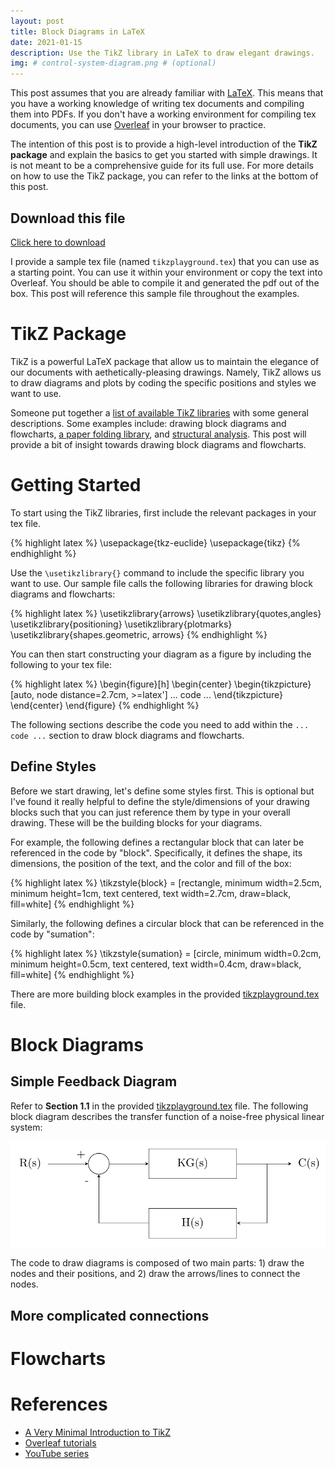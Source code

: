 ```yaml
---
layout: post
title: Block Diagrams in LaTeX
date: 2021-01-15
description: Use the TikZ library in LaTeX to draw elegant drawings.
img: # control-system-diagram.png # (optional)
---
```


This post assumes that you are already familiar
with [LaTeX](https://www.latex-project.org/). This means that you have a working
knowledge of writing tex documents and compiling them into PDFs. If you don't
have a working environment for compiling tex documents, you can
use [Overleaf](https://www.overleaf.com/) in your browser to practice.

The intention of this post is to provide a high-level introduction of the **TikZ
package** and explain the basics to get you started with simple drawings. It is
not meant to be a comprehensive guide for its full use. For more details on how
to use the TikZ package, you can refer to the links at the bottom of this post.

## Download this file <a id="headerlink" name="tikz-download" href="#tikz-download" title="Permalink to this headline"></a>

<a href="../assets/docs/tikzplayground.tex" download="tikzplayground.tex">Click
here to download</a>

I provide a sample tex file (named `tikzplayground.tex`) that you can use as a
starting point. You can use it within your environment or copy the text into
Overleaf. You should be able to compile it and generated the pdf out of the
box. This post will reference this sample file throughout the examples.

# TikZ Package <a id="headerlink" name="tikz-package" href="#tikz-package" title="Permalink to this headline"></a>

TikZ is a powerful LaTeX package that allow us to maintain the elegance of our
documents with aethetically-pleasing drawings. Namely, TikZ allows us to draw
diagrams and plots by coding the specific positions and styles we want to use.

Someone put together
a
[list of available TikZ libraries](https://tex.stackexchange.com/questions/42611/list-of-available-tikz-libraries-with-a-short-introduction#42664) with
some general descriptions. Some examples include: drawing block diagrams and
flowcharts,
[a paper folding library](https://tex.stackexchange.com/questions/42611/list-of-available-tikz-libraries-with-a-short-introduction/42673#42673),
and
[structural analysis](https://latex.net/tikz-library-for-structural-analysis/). This
post will provide a bit of insight towards drawing block diagrams and
flowcharts.

# Getting Started <a id="headerlink" name="tikz-getting-started" href="#tikz-getting-started" title="Permalink to this headline"></a>

To start using the TikZ libraries, first include the relevant packages in your
tex file.

{% highlight latex %}
\usepackage{tkz-euclide}
\usepackage{tikz}
{% endhighlight %}

Use the `\usetikzlibrary{}` command to include the specific library you want to
use. Our sample file calls the following libraries for drawing block diagrams
and flowcharts:

{% highlight latex %}
\usetikzlibrary{arrows}
\usetikzlibrary{quotes,angles}
\usetikzlibrary{positioning}
\usetikzlibrary{plotmarks}
\usetikzlibrary{shapes.geometric, arrows}
{% endhighlight %}

You can then start constructing your diagram as a figure by including the
following to your tex file:

{% highlight latex %}
\begin{figure}[h]
\begin{center}
\begin{tikzpicture}[auto, node distance=2.7cm, >=latex']
... code ...
\end{tikzpicture}
\end{center}
\end{figure}
{% endhighlight %}

The following sections describe the code you need to add within the `... code
...` section to draw block diagrams and flowcharts.

## Define Styles <a id="headerlink" name="tikz-define-styles" href="#tikz-define-styles" title="Permalink to this headline"></a>

Before we start drawing, let's define some styles first. This is optional but
I've found it really helpful to define the style/dimensions of your drawing
blocks such that you can just reference them by type in your overall
drawing. These will be the building blocks for your diagrams.

For example, the following defines a rectangular block that can later be
referenced in the code by "block". Specifically, it defines the shape, its
dimensions, the position of the text, and the color and fill of the box:

{% highlight latex %}
\tikzstyle{block} = [rectangle, minimum width=2.5cm, minimum height=1cm, text centered, text width=2.7cm, draw=black, fill=white]
{% endhighlight %}

Similarly, the following defines a circular block that can be referenced in the
code by "sumation":

{% highlight latex %}
\tikzstyle{sumation} = [circle, minimum width=0.2cm, minimum height=0.5cm, text centered, text width=0.4cm, draw=black, fill=white]
{% endhighlight %}

There are more building block examples in the
provided [tikzplayground.tex](#tikz-download) file.

# Block Diagrams <a id="headerlink" name="tikz-block-diagrams" href="#tikz-block-diagrams" title="Permalink to this headline"></a>

## Simple Feedback Diagram

Refer to **Section 1.1** in the provided [tikzplayground.tex](#tikz-download)
file. The following block diagram describes the transfer function of a
noise-free physical linear system:

<img src="/assets/img/control-system-diagram.png" alt="Block diagram example.">

The code to draw diagrams is composed of two main parts: 1) draw the nodes and
their positions, and 2) draw the arrows/lines to connect the nodes.

## More complicated connections

# Flowcharts <a id="headerlink" name="tikz-flowcharts" href="#tikz-flowcharts" title="Permalink to this headline"></a>

# References <a id="headerlink" name="tikz-references" href="#tikz-references" title="Permalink to this headline"></a>

* [A Very Minimal Introduction to TikZ](https://cremeronline.com/LaTeX/minimaltikz.pdf)
* [Overleaf tutorials](https://www.overleaf.com/learn/latex/LaTeX_Graphics_using_TikZ:_A_Tutorial_for_Beginners_(Part_1)%E2%80%94Basic_Drawing)
* [YouTube series](https://www.youtube.com/watch?v=0yFKxz_Az2g)
